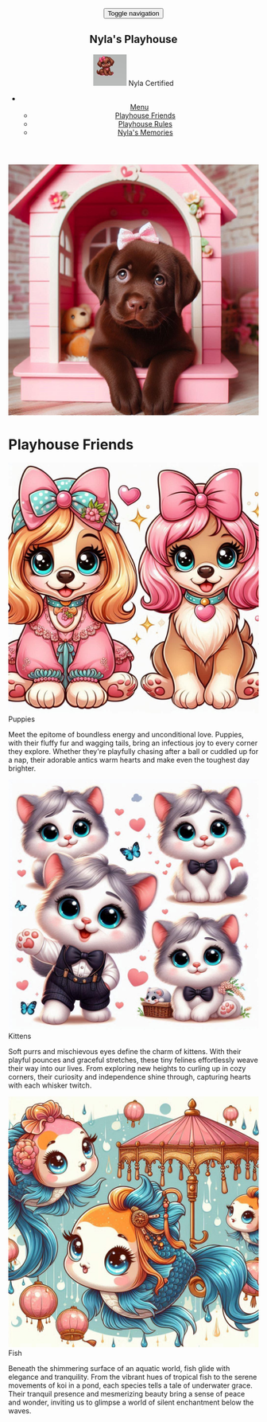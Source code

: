 <!DOCTYPE html>
<html lang="en">
<head>
  <meta charset="UTF-8">
  <meta name="viewport" content="width=device-width, initial-scale=1">
  <title>Nyla's Playhouse: Module 3 Assignment</title>
  <link rel="stylesheet" href="css/bootstrap.min.css">
  <link rel="stylesheet" href="css/style.css">
  <link href='https://fonts.googleapis.com/css?family=Oxygen:400,300,700' rel='stylesheet'>
  <link href="https://fonts.googleapis.com/css2?family=Playwrite+DE+VA:wght@100..400&display=swap" rel='stylesheet'>
</head>
<body>
  <header>
    <nav id="header-nav" class="navbar navbar-default">
      <div class="container-fluid">
        <div class="navbar-header">
          <button type="button" class="navbar-toggle collapsed" data-toggle="collapse" data-target="#navbar" aria-expanded="false">
            <span class="sr-only">Toggle navigation</span>
            <span class="icon-bar"></span>
            <span class="icon-bar"></span>
            <span class="icon-bar"></span>
          </button>
          <a href="index.html" class="pull-left visible-md visible-lg">
            <div id="logo-img"></div>
          </a>
          <div class="navbar-brand">
            <h1>Nyla's Playhouse</h1>
            <p>
              <img src="Images/Ny Cert.png" alt="Nyla certification">
              <span>Nyla Certified</span>
            </p>
          </div>
        </div>
        <div class="collapse navbar-collapse" id="navbar">
          <ul id="nav-list" class="nav navbar-nav navbar-right">
            <li class="dropdown">
              <a href="#" class="dropdown-toggle" data-toggle="dropdown" role="button" aria-expanded="false">
                <span class="glyphicon glyphicon-menu-hamburger"></span><br class="hidden-xs"> Menu <span class="caret"></span></a>
              <ul class="dropdown-menu">
                <li>
                  <a href="#">
                    <span class="glyphicon glyphicon-heart"></span> Playhouse Friends</a>
                </li>
                <li>
                  <a href="#">
                    <span class="glyphicon glyphicon-home"></span> Playhouse Rules</a>
                </li>
                <li>
                  <a href="#">
                    <span class="glyphicon glyphicon-ice-lolly-tasted"></span> Nyla's Memories</a>
                </li>
              </ul>
            </li>
          </ul>
        </div>
      </div>
    </nav>
  </header>
  <div class="container">
    <div class="jumbotron">
      <img src="Images/Ny's Playhouse.jpg" alt="Nyla's Playhouse" class="img-responsive">
    </div>
    <h1 class="text-center">Playhouse Friends</h1>
    <div class="row">
      <div class="col-lg-4 col-md-6 col-xs-12">
        <div class="section" id="puppies">
          <img src="Images/Kipsie.jpg" alt="Puppies">
          <div class="section-title">Puppies</div>
          <p>Meet the epitome of boundless energy and unconditional love. Puppies, with their fluffy fur and wagging tails, bring an infectious joy to every corner they explore. Whether they're playfully chasing after a ball or cuddled up for a nap, their adorable antics warm hearts and make even the toughest day brighter.</p>
        </div>
      </div>
      <div class="col-lg-4 col-md-6 col-xs-12">
        <div class="section" id="kittens">
          <img src="Images/Sam.jpg" alt="Kittens">
          <div class="section-title">Kittens</div>
          <p>Soft purrs and mischievous eyes define the charm of kittens. With their playful pounces and graceful stretches, these tiny felines effortlessly weave their way into our lives. From exploring new heights to curling up in cozy corners, their curiosity and independence shine through, capturing hearts with each whisker twitch.</p>
        </div>
      </div>
      <div class="col-lg-4 col-md-12 col-xs-12">
        <div class="section" id="fish">
          <img src="Images/Katrina.jpg" alt="Fish">
          <div class="section-title">Fish</div>
          <p>Beneath the shimmering surface of an aquatic world, fish glide with elegance and tranquility. From the vibrant hues of tropical fish to the serene movements of koi in a pond, each species tells a tale of underwater grace. Their tranquil presence and mesmerizing beauty bring a sense of peace and wonder, inviting us to glimpse a world of silent enchantment below the waves.</p>
        </div>
      </div>
    </div>
  </div>
  <!-- jQuery (Bootstrap JS plugins depend on it) -->
  <script src="https://ajax.googleapis.com/ajax/libs/jquery/1.12.4/jquery.min.js"></script>
  <script src="https://maxcdn.bootstrapcdn.com/bootstrap/3.3.7/js/bootstrap.min.js"></script>
  <script src="js/script.js"></script>
</body>
</html>
